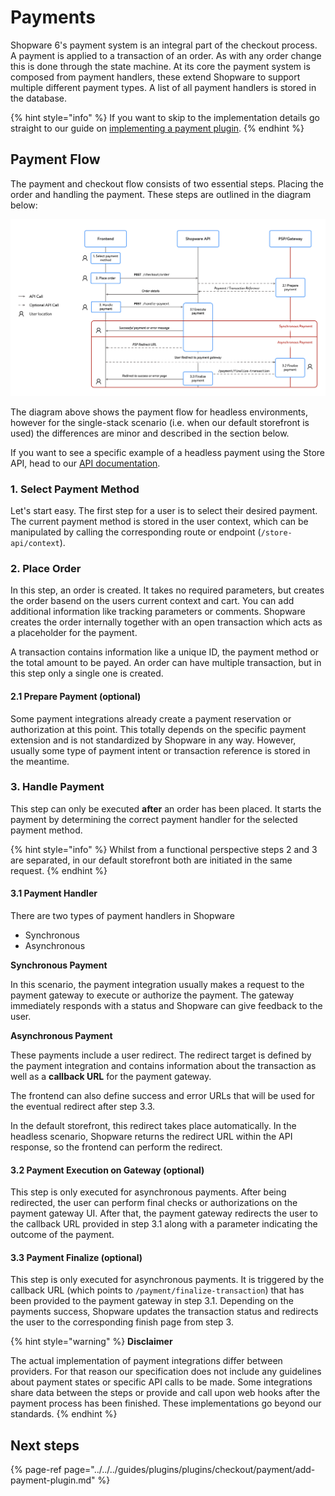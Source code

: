 # Payments

Shopware 6's payment system is an integral part of the checkout process. A payment is applied to a transaction of an order. As with any order change this is done through the state machine. At its core the payment system is composed from payment handlers, these extend Shopware to support multiple different payment types. A list of all payment handlers is stored in the database.

{% hint style="info" %}
If you want to skip to the implementation details go straight to our guide on [implementing a payment plugin](../../../guides/plugins/plugins/checkout/payment/add-payment-plugin.md).
{% endhint %}

## Payment Flow

The payment and checkout flow consists of two essential steps. Placing the order and handling the payment. These steps are outlined in the diagram below:

![Headless payment flow](../../../.gitbook/assets/payment-flow-headless.png)

The diagram above shows the payment flow for headless environments, however for the single-stack scenario (i.e. when our default storefront is used) the differences are minor and described in the section below.

If you want to see a specific example of a headless payment using the Store API, head to our [API documentation](https://shopware.stoplight.io/docs/store-api/docs/guides/quick-start/handling-the-payment.md).

### 1. Select Payment Method

Let's start easy. The first step for a user is to select their desired payment. The current payment method is stored in the user context, which can be manipulated by calling the corresponding route or endpoint (`/store-api/context`).

### 2. Place Order

In this step, an order is created. It takes no required parameters, but creates the order basend on the users current context and cart. You can add additional information like tracking parameters or comments. Shopware creates the order internally together with an open transaction which acts as a placeholder for the payment.

A transaction contains information like a unique ID, the payment method or the total amount to be payed. An order can have multiple transaction, but in this step only a single one is created.

#### 2.1 Prepare Payment (optional)

Some payment integrations already create a payment reservation or authorization at this point. This totally depends on the specific payment extension and is not standardized by Shopware in any way. However, usually some type of payment intent or transaction reference is stored in the meantime.

### 3. Handle Payment

This step can only be executed **after** an order has been placed. It starts the payment by determining the correct payment handler for the selected payment method.

{% hint style="info" %}
Whilst from a functional perspective steps 2 and 3 are separated, in our default storefront both are initiated in the same request. 
{% endhint %}

#### 3.1 Payment Handler

There are two types of payment handlers in Shopware

 * Synchronous
 * Asynchronous

**Synchronous Payment**

In this scenario, the payment integration usually makes a request to the payment gateway to execute or authorize the payment. The gateway immediately responds with a status and Shopware can give feedback to the user.

**Asynchronous Payment**

These payments include a user redirect. The redirect target is defined by the payment integration and contains information about the transaction as well as a **callback URL** for the payment gateway.

The frontend can also define success and error URLs that will be used for the eventual redirect after step 3.3.

In the default storefront, this redirect takes place automatically. In the headless scenario, Shopware returns the redirect URL within the  API response, so the frontend can perform the redirect.

#### 3.2 Payment Execution on Gateway (optional)

This step is only executed for asynchronous payments. After being redirected, the user can perform final checks or authorizations on the payment gateway UI. After that, the payment gateway redirects the user to the callback URL provided in step 3.1 along with a parameter indicating the outcome of the payment.

#### 3.3 Payment Finalize (optional)

This step is only executed for asynchronous payments. It is triggered by the callback URL (which points to `/payment/finalize-transaction`) that has been provided to the payment gateway in step 3.1. Depending on the payments success, Shopware updates the transaction status and redirects the user to the corresponding finish page from step 3.

{% hint style="warning" %}
**Disclaimer**

The actual implementation of payment integrations differ between providers. For that reason our specification does not include any guidelines about payment states or specific API calls to be made. Some integrations share data between the steps or provide and call upon web hooks after the payment process has been finished. These implementations go beyond our standards.
{% endhint %}

## Next steps

{% page-ref page="../../../guides/plugins/plugins/checkout/payment/add-payment-plugin.md" %}